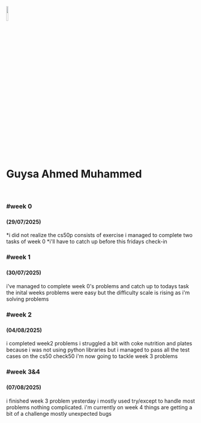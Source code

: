 <img src="https://wethinkcode.co.za/wp-content/uploads/2020/08/W-1-1536x1536.png" width="10%"/>
<br/><h1>Guysa Ahmed Muhammed</h1><br/>
<h3>#week 0<h3> 
<h4>(29/07/2025)</h4> 
    *i did not realize the cs50p consists of exercise i managed to complete two tasks of week 0
    *i'll have to catch up before this fridays check-in
   <h3>#week 1<h3> 
<h4>(30/07/2025)</h4>         
    i've managed to complete week 0's problems and catch up to todays task the inital weeks problems were easy but the difficulty scale is rising as i'm solving problems
<h3>#week 2<h3> 
<h4>(04/08/2025)</h4>
    i completed week2 problems i struggled a bit with coke nutrition and plates because i was not using python libraries but i managed to pass all the test cases on the cs50 check50 i'm now going to tackle week 3 problems 

<h3>#week 3&4<h3> 
<h4>(07/08/2025)</h4>
    i finished week 3 problem yesterday i mostly used try/except to handle most problems nothing complicated. i'm currently on week 4 things are getting a bit of a challenge mostly unexpected bugs 












